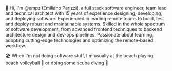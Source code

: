👋 Hi, I'm @empz (Emiliano Parizzi), a full stack software engineer, team lead and technical architect with 15 years of experience designing, developing, and deploying
software. Experienced in leading remote teams to build, test and deploy robust and maintainable systems. Skilled in the whole spectrum of software development, from advanced
frontend techniques to backend architecture design and dev-ops pipelines. Passionate about learning, adopting cutting-edge technologies and optimizing the remote-based workflow.

🏖️ When I'm not doing software stuff,  I'm usually at the beach playing beach volleyball 🏐 or doing some scuba diving 🤿

<!---
empz/empz is a ✨ special ✨ repository because its `README.md` (this file) appears on your GitHub profile.
You can click the Preview link to take a look at your changes.
--->
